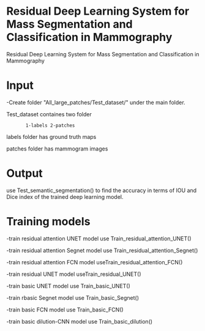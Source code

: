 # Residual Deep Learning System for Mass Segmentation and Classification in Mammography
Residual Deep Learning System for Mass Segmentation and Classification in Mammography


# Input

-Create folder  "All_large_patches/Test_dataset/" under the main folder.

Test_dataset containes two folder

           1-labels 2-patches
           
labels folder has ground truth maps

patches folder has mammogram images


# Output

use Test_semantic_segmentation() to find the accuracy in terms of IOU and Dice index of the trained deep learning model.

# Training models

-train residual attention UNET model use Train_residual_attention_UNET()

-train residual attention Segnet model use Train_residual_attention_Segnet()

-train residual attention FCN model useTrain_residual_attention_FCN()

-train residual UNET model useTrain_residual_UNET()

-train basic UNET model use Train_basic_UNET()

-train rbasic Segnet model use  Train_basic_Segnet()

-train basic FCN model use Train_basic_FCN()

-train basic dilution-CNN model use Train_basic_dilution()


